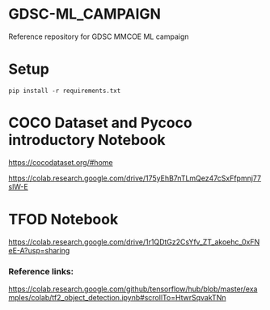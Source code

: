 # GDSC-ML_CAMPAIGN
Reference repository for GDSC MMCOE ML campaign

# Setup
```
pip install -r requirements.txt
```

# COCO Dataset and Pycoco introductory Notebook

https://cocodataset.org/#home

https://colab.research.google.com/drive/175yEhB7nTLmQez47cSxFfpmnj77slW-E

# TFOD Notebook 
https://colab.research.google.com/drive/1r1QDtGz2CsYfv_ZT_akoehc_0xFNeE-A?usp=sharing

### Reference links:
https://colab.research.google.com/github/tensorflow/hub/blob/master/examples/colab/tf2_object_detection.ipynb#scrollTo=HtwrSqvakTNn
